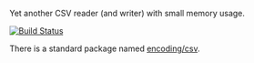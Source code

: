 Yet another CSV reader (and writer) with small memory usage.

[![Build Status][1]][2]

[1]: https://secure.travis-ci.org/gwenn/yacr.png
[2]: http://www.travis-ci.org/gwenn/yacr

There is a standard package named [encoding/csv](http://tip.golang.org/pkg/encoding/csv/).